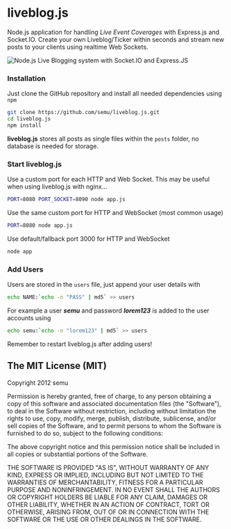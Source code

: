 # liveblog.js

Node.js application for handling *Live Event Coverages* with Express.js and Socket.IO. Create your own Liveblog/Ticker within seconds and stream new posts to your clients using realtime Web Sockets. 

![Node.js Live Blogging system with Socket.IO and Express.JS](http://semu.mp/liveblog.png)

### Installation

Just clone the GitHub repository and install all needed dependencies using `npm`

```bash
git clone https://github.com/semu/liveblog.js.git
cd liveblog.js
npm install
```

**liveblog.js** stores all posts as single files within the `posts` folder, no database is needed for storage.

### Start liveblog.js

Use a custom port for each HTTP and Web Socket. This may be useful when using liveblog.js with nginx…

```bash
PORT=8080 PORT_SOCKET=8090 node app.js
```

Use the same custom port for HTTP and WebSocket (most common usage)

```bash
PORT=8080 node app.js
```

Use default/fallback port 3000 for HTTP and WebSocket

```bash
node app
```

### Add Users

Users are stored in the `users` file, just append your user details with

```bash
echo NAME:`echo -n "PASS" | md5` >> users
```
For example a user ***semu*** and password ***lorem123*** is added to the user accounts using

```bash
echo semu:`echo -n "lorem123" | md5` >> users
```

Remember to restart liveblog.js after adding users!

## The MIT License (MIT)
Copyright 2012 semu

Permission is hereby granted, free of charge, to any person obtaining a copy of this software and associated documentation files (the "Software"), to deal in the Software without restriction, including without limitation the rights to use, copy, modify, merge, publish, distribute, sublicense, and/or sell copies of the Software, and to permit persons to whom the Software is furnished to do so, subject to the following conditions:

The above copyright notice and this permission notice shall be included in all copies or substantial portions of the Software.

THE SOFTWARE IS PROVIDED "AS IS", WITHOUT WARRANTY OF ANY KIND, EXPRESS OR IMPLIED, INCLUDING BUT NOT LIMITED TO THE WARRANTIES OF MERCHANTABILITY, FITNESS FOR A PARTICULAR PURPOSE AND NONINFRINGEMENT. IN NO EVENT SHALL THE AUTHORS OR COPYRIGHT HOLDERS BE LIABLE FOR ANY CLAIM, DAMAGES OR OTHER LIABILITY, WHETHER IN AN ACTION OF CONTRACT, TORT OR OTHERWISE, ARISING FROM, OUT OF OR IN CONNECTION WITH THE SOFTWARE OR THE USE OR OTHER DEALINGS IN THE SOFTWARE.
